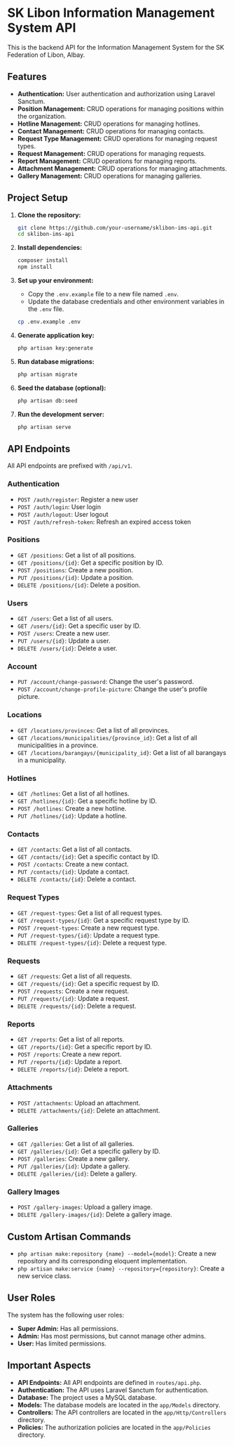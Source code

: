 # SK Libon Information Management System API

This is the backend API for the Information Management System for the SK Federation of Libon, Albay.

## Features

*   **Authentication:** User authentication and authorization using Laravel Sanctum.
*   **Position Management:** CRUD operations for managing positions within the organization.
*   **Hotline Management:** CRUD operations for managing hotlines.
*   **Contact Management:** CRUD operations for managing contacts.
*   **Request Type Management:** CRUD operations for managing request types.
*   **Request Management:** CRUD operations for managing requests.
*   **Report Management:** CRUD operations for managing reports.
*   **Attachment Management:** CRUD operations for managing attachments.
*   **Gallery Management:** CRUD operations for managing galleries.

## Project Setup

1.  **Clone the repository:**
    ```bash
    git clone https://github.com/your-username/sklibon-ims-api.git
    cd sklibon-ims-api
    ```

2.  **Install dependencies:**
    ```bash
    composer install
    npm install
    ```

3.  **Set up your environment:**
    -   Copy the `.env.example` file to a new file named `.env`.
    -   Update the database credentials and other environment variables in the `.env` file.
    ```bash
    cp .env.example .env
    ```

4.  **Generate application key:**
    ```bash
    php artisan key:generate
    ```

5.  **Run database migrations:**
    ```bash
    php artisan migrate
    ```

6.  **Seed the database (optional):**
    ```bash
    php artisan db:seed
    ```

7.  **Run the development server:**
    ```bash
    php artisan serve
    ```

## API Endpoints

All API endpoints are prefixed with `/api/v1`.

### Authentication

*   `POST /auth/register`: Register a new user
*   `POST /auth/login`: User login
*   `POST /auth/logout`: User logout
*   `POST /auth/refresh-token`: Refresh an expired access token

### Positions

*   `GET /positions`: Get a list of all positions.
*   `GET /positions/{id}`: Get a specific position by ID.
*   `POST /positions`: Create a new position.
*   `PUT /positions/{id}`: Update a position.
*   `DELETE /positions/{id}`: Delete a position.

### Users

*   `GET /users`: Get a list of all users.
*   `GET /users/{id}`: Get a specific user by ID.
*   `POST /users`: Create a new user.
*   `PUT /users/{id}`: Update a user.
*   `DELETE /users/{id}`: Delete a user.

### Account

*   `PUT /account/change-password`: Change the user's password.
*   `POST /account/change-profile-picture`: Change the user's profile picture.

### Locations

*   `GET /locations/provinces`: Get a list of all provinces.
*   `GET /locations/municipalities/{province_id}`: Get a list of all municipalities in a province.
*   `GET /locations/barangays/{municipality_id}`: Get a list of all barangays in a municipality.

### Hotlines

*   `GET /hotlines`: Get a list of all hotlines.
*   `GET /hotlines/{id}`: Get a specific hotline by ID.
*   `POST /hotlines`: Create a new hotline.
*   `PUT /hotlines/{id}`: Update a hotline.

### Contacts

*   `GET /contacts`: Get a list of all contacts.
*   `GET /contacts/{id}`: Get a specific contact by ID.
*   `POST /contacts`: Create a new contact.
*   `PUT /contacts/{id}`: Update a contact.
*   `DELETE /contacts/{id}`: Delete a contact.

### Request Types

*   `GET /request-types`: Get a list of all request types.
*   `GET /request-types/{id}`: Get a specific request type by ID.
*   `POST /request-types`: Create a new request type.
*   `PUT /request-types/{id}`: Update a request type.
*   `DELETE /request-types/{id}`: Delete a request type.

### Requests

*   `GET /requests`: Get a list of all requests.
*   `GET /requests/{id}`: Get a specific request by ID.
*   `POST /requests`: Create a new request.
*   `PUT /requests/{id}`: Update a request.
*   `DELETE /requests/{id}`: Delete a request.

### Reports

*   `GET /reports`: Get a list of all reports.
*   `GET /reports/{id}`: Get a specific report by ID.
*   `POST /reports`: Create a new report.
*   `PUT /reports/{id}`: Update a report.
*   `DELETE /reports/{id}`: Delete a report.

### Attachments

*   `POST /attachments`: Upload an attachment.
*   `DELETE /attachments/{id}`: Delete an attachment.

### Galleries

*   `GET /galleries`: Get a list of all galleries.
*   `GET /galleries/{id}`: Get a specific gallery by ID.
*   `POST /galleries`: Create a new gallery.
*   `PUT /galleries/{id}`: Update a gallery.
*   `DELETE /galleries/{id}`: Delete a gallery.

### Gallery Images

*   `POST /gallery-images`: Upload a gallery image.
*   `DELETE /gallery-images/{id}`: Delete a gallery image.


## Custom Artisan Commands

*   `php artisan make:repository {name} --model={model}`: Create a new repository and its corresponding eloquent implementation.
*   `php artisan make:service {name} --repository={repository}`: Create a new service class.

## User Roles

The system has the following user roles:

*   **Super Admin:** Has all permissions.
*   **Admin:** Has most permissions, but cannot manage other admins.
*   **User:** Has limited permissions.

## Important Aspects

*   **API Endpoints:** All API endpoints are defined in `routes/api.php`.
*   **Authentication:** The API uses Laravel Sanctum for authentication.
*   **Database:** The project uses a MySQL database.
*   **Models:** The database models are located in the `app/Models` directory.
*   **Controllers:** The API controllers are located in the `app/Http/Controllers` directory.
*   **Policies:** The authorization policies are located in the `app/Policies` directory.
